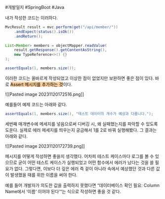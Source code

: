 #개발일지 #SpringBoot #Java

내가 작성한 코드는 이러하다.
```java
MvcResult result = mvc.perform(get("/api/member/"))
	.andExpect(status().isOk())
	.andReturn();
	
List<Member> members = objectMapper.readValue(
	result.getResponse().getContentAsString(), 
	new TypeReference<>() {}
); 

assertEquals(1, members.size());
```

이러한 코드는 올바르게 작성되었고 이상한 점이 없었지만 보완하면 좋은 점이 있다.
바로 <mark style="background: #FFB86CA6;">Assert 메시지를 추가하는 것</mark>이다.

![[Pasted image 20231120172516.png]]

예를들어 예제 코드는 아래와 같다.
```java
assertEquals(1, members.size(), "테스트 데이터의 개수가 예상과 다릅니다.");
```

세번째 매개변수에 메세지를 넣음으로써 디버깅 시, 왜 실패했는지를 파악할 수 있도록 도운다.
실제로 에러 메세지를 띄우는지 궁금해서 1를 2로 바꿔 실행해봤다. 그 결과는 아래와 같다.

![[Pasted image 20231120172739.png]]

메시지를 어떻게 작성하면 좋을지 생각했다. 어차피 테스트 케이스마다 로그를 볼 수 있으므로 굳이 어떤 테스트 케이스가 실행되었고 어떤 함수에서 에러가 났다는 것을 쓸 필요가 없다.
그렇다면, 이보다 더 깊은 에러 즉 겉이 아니라 속에서 예상했던 것과 다른 값이 발생했을 때를 위한 이름을 써야 한다.

예를 들어 개발자가 의도한 값을 출력하지 못했다면 “데이터베이스 확인 필요: Column Name에서 ‘이름‘ 이어야 된다’“는 식으로 작성하면 좋을 것 같다.